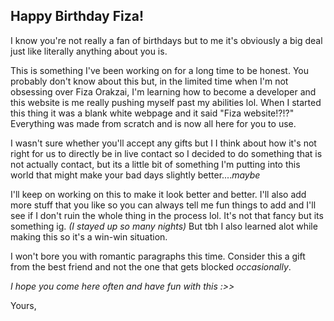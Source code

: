 ## Happy Birthday Fiza!
I know you're not really a fan of birthdays but to me it's obviously a big deal just like literally anything about you is.

This is something I've been working on for a long time to be honest. You probably don't know about this but, in the limited time when I'm not obsessing over Fiza Orakzai, I'm learning how to become a developer and this website is me really pushing myself past my abilities lol. When I started this thing it was a blank white webpage and it said "Fiza website!?!?" Everything was made from scratch and is now all here for you to use.

I wasn't sure whether you'll accept any gifts but I I think about how it's not right for us to directly be in live contact so I decided to do something that is not actually contact, but its a little bit of something I'm putting into this world that might make your bad days slightly better....*maybe*

I'll keep on working on this to make it look better and better. I'll also add more stuff that you like so you can always tell me fun things to add and I'll see if I don't ruin the whole thing in the process lol. It's not that fancy but its something ig. *(I stayed up so many nights)* But tbh I also learned alot while making this so it's a win-win situation.

I won't bore you with romantic paragraphs this time. Consider this a gift from the best friend and not the one that gets blocked *occasionally*. 

*I hope you come here often and have fun with this :>>*

Yours,
<!--stackedit_data:
eyJoaXN0b3J5IjpbLTI0OTg5OTMwOF19
-->